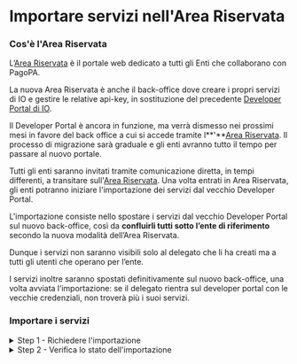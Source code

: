 # Importare servizi nell'Area Riservata

### Cos'è l'Area Riservata

L’[Area Riservata](https://www.pagopa.it/it/area-riservata/) è il portale web dedicato a tutti gli Enti che collaborano con PagoPA.

La nuova Area Riservata è anche il back-office dove creare i propri servizi di IO e gestire le relative api-key, in sostituzione del precedente [Developer Portal di IO](https://developer.io.italia.it/).

Il Developer Portal è ancora in funzione, ma verrà dismesso nei prossimi mesi in favore del back office a cui si accede tramite l**'**[Area Riservata](https://www.pagopa.it/it/self-care/). Il processo di migrazione sarà graduale e gli enti avranno tutto il tempo per passare al nuovo portale.

Tutti gli enti saranno invitati tramite comunicazione diretta, in tempi differenti, a transitare sull'[Area Riservata](https://www.pagopa.it/it/area-riservata/). Una volta entrati in Area Riservata, gli enti potranno iniziare l'importazione dei servizi dal vecchio Developer Portal.

L'importazione consiste nello spostare i servizi dal vecchio Developer Portal sul nuovo back-office, così da **confluirli tutti sotto l’ente di riferimento** secondo la nuova modalità dell’Area Riservata.

Dunque i servizi non saranno visibili solo al delegato che li ha creati ma a tutti gli utenti che operano per l’ente.

I servizi inoltre saranno spostati definitivamente sul nuovo back-office, una volta avviata l’importazione: se il delegato rientra sul developer portal con le vecchie credenziali, non troverà più i suoi servizi.

### Importare i servizi

<details>

<summary>Step 1 - Richiedere l'importazione</summary>

1. **Accedi** all'Area Riservata;
2. Seleziona l'ente per il quale vuoi operare dalla lista che ti viene mostrata;
3. Tra i prodotti attivi cerca App IO e clicca su "**Gestisci**";
4. Individua il box "Importa i servizi dal Developer Portal" nella parte destra della pagina;
5. Clicca il pulsante "**Importa i servizi**";
6. Si apre una finestra con la lista dei delegati che in questo momento hanno almeno un servizio afferente all'Ente per cui stai lavorando;
7. Seleziona i delegati di cui vuoi importare i servizi;
8. Avvia l'importazione

</details>

<details>

<summary>Step 2 - Verifica lo stato dell'importazione</summary>

Subito dopo l'avvio dell'importazione o tornando sulla stessa pagina da cui l'hai richiesta, potrai verificare lo stato di avanzamento dell'importazione dei servizi.

Una volta terminata con successo, troverai i servizi importati cliccando sulla voce "**Servizi**" nella colonna sinistra.

</details>

